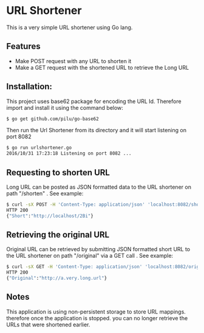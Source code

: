 # URL Shortener

This is a very simple URL shortener using Go lang.

## Features
  - Make POST request with any URL to shorten it
  - Make a GET request with the shortened URL to retrieve the Long URL


## Installation:

This project uses base62 package for encoding the URL Id. Therefore import and install it using the command below:

```sh
$ go get github.com/pilu/go-base62
```

Then run the Url Shortener from its directory and it will start listening on port 8082

```sh
$ go run urlshortener.go
2016/10/31 17:23:18 Listening on port 8082 ...
```

## Requesting to shorten URL
Long URL can be posted as JSON formatted data to the URL shortener on path "/shorten"
. See example:
```sh
$ curl -sX POST -H 'Content-Type: application/json' 'localhost:8082/shorten' -d '{"url": "http://a.very.long.url"}'
HTTP 200
{"Short":"http://localhost/2Bi"}
```

## Retrieving the original URL
Original URL can be retrieved by submitting JSON formatted short URL to the URL shortener on path "/original" via a GET call
. See example:
```sh
$ curl -sX GET -H 'Content-Type: application/json' 'localhost:8082/original' -d '{"short": "http://localhost/2Bi"}'
HTTP 200
{"Original":"http://a.very.long.url"}
```

## Notes

This application is using non-persistent storage to store URL mappings. therefore once the application is stopped. you can no longer retrieve the URLs that were shortened earlier.